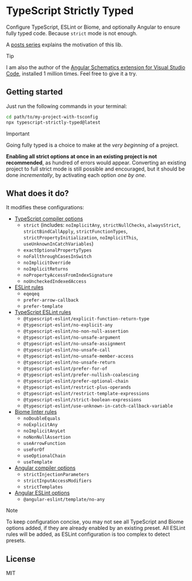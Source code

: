 # TypeScript Strictly Typed

Configure TypeScript, ESLint or Biome, and optionally Angular to ensure fully typed code. Because `strict` mode is not enough.

A [posts series](https://dev.to/cyrilletuzi/typescript-strictly-typed-5fln) explains the motivation of this lib.

> [!TIP]
> I am also the author of the [Angular Schematics extension for Visual Studio Code](https://marketplace.visualstudio.com/items?itemName=cyrilletuzi.angular-schematics), installed 1 million times. Feel free to give it a try.

## Getting started

Just run the following commands in your terminal:

```bash
cd path/to/my-project-with-tsconfig
npx typescript-strictly-typed@latest
```

> [!IMPORTANT]
> Going fully typed is a choice to make at the *very beginning* of a project.
>
> **Enabling all strict options at once in an existing project is not recommended**, as hundred of errors would appear. Converting an existing project to full strict mode is still possible and encouraged, but it should be done *incrementally*, by activating each option *one by one*.

## What does it do?

It modifies these configurations:

- [TypeScript compiler options](https://www.typescriptlang.org/tsconfig)
  - `strict` (includes: `noImplicitAny`, `strictNullChecks`, `alwaysStrict`, `strictBindCallApply`, `strictFunctionTypes`, `strictPropertyInitialization`, `noImplicitThis`, `useUnknownInCatchVariables`)
  - `exactOptionalPropertyTypes`
  - `noFallthroughCasesInSwitch`
  - `noImplicitOverride`
  - `noImplicitReturns`
  - `noPropertyAccessFromIndexSignature`
  - `noUncheckedIndexedAccess`
- [ESLint rules](https://eslint.org/docs/latest/rules/)
  - `eqeqeq`
  - `prefer-arrow-callback`
  - `prefer-template`
- [TypeScript ESLint rules](https://typescript-eslint.io/rules/)
  - `@typescript-eslint/explicit-function-return-type`
  - `@typescript-eslint/no-explicit-any`
  - `@typescript-eslint/no-non-null-assertion`
  - `@typescript-eslint/no-unsafe-argument`
  - `@typescript-eslint/no-unsafe-assignment`
  - `@typescript-eslint/no-unsafe-call`
  - `@typescript-eslint/no-unsafe-member-access`
  - `@typescript-eslint/no-unsafe-return`
  - `@typescript-eslint/prefer-for-of`
  - `@typescript-eslint/prefer-nullish-coalescing`
  - `@typescript-eslint/prefer-optional-chain`
  - `@typescript-eslint/restrict-plus-operands`
  - `@typescript-eslint/restrict-template-expressions`
  - `@typescript-eslint/strict-boolean-expressions`
  - `@typescript-eslint/use-unknown-in-catch-callback-variable`
- [Biome linter rules](https://biomejs.dev/linter/rules/)
  - `noDoubleEquals`
  - `noExplicitAny`
  - `noImplicitAnyLet`
  - `noNonNullAssertion`
  - `useArrowFunction`
  - `useForOf`
  - `useOptionalChain`
  - `useTemplate`
- [Angular compiler options](https://angular.dev/reference/configs/angular-compiler-options)
  - `strictInjectionParameters`
  - `strictInputAccessModifiers`
  - `strictTemplates`
- [Angular ESLint options](https://github.com/angular-eslint/angular-eslint)
  - `@angular-eslint/template/no-any`

> [!NOTE]
> To keep configuration concise, you may not see all TypeScript and Biome options added, if they are already enabled by an existing preset. All ESLint rules will be added, as ESLint configuration is too complex to detect presets.

## License

MIT
